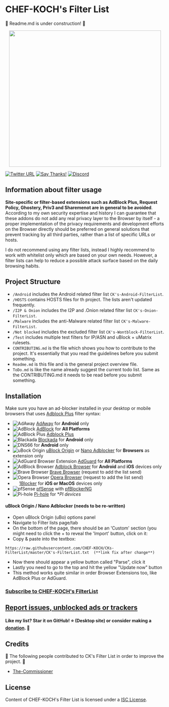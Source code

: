 # CHEF-KOCH's Filter List



:construction:  Readme.md is under construction! :construction: 



<p align="center">
  <img width="480" height="430" src="https://i.imgur.com/rlEFwae.png">
</p>

[![Twitter URL](https://img.shields.io/twitter/url/https/twitter.com/fold_left.svg?style=social&label=Follow%20%40CHEF-KOCH)](https://twitter.com/CKsTechNews)
[![Say Thanks!](https://img.shields.io/badge/Say%20Thanks-!-1EAEDB.svg)](https://saythanks.io/to/CHEF-KOCH)
[![Discord](https://discordapp.com/api/guilds/418256415874875402/widget.png)](https://discord.me/CHEF-KOCH)


## Information about filter usage

**Site-specific or filter-based extensions such as AdBlock Plus, Request Policy, Ghostery, Priv3 and Sharemenot are in general to be avoided**. According to my own security expertise and history I can guarantee that these addons do not add any real privacy layer to the Browser by itself - a proper implementation of the privacy requirements and development efforts on the Browser directly should be preferred on general solutions that prevent tracking by all third parties, rather than a list of specific URLs or hosts.

I do not recommend using any filter lists, instead I highly recommend to work with whitelist only which are based on your own needs. However, a filter lists can help to reduce a possible attack surface based on the daily browsing habits.

## Project Structure

* `/Android` includes the Android related filter list `CK's-Android-FilterList`.
* `/HOSTS` contains HOSTS files for th project. The lists aren't updated frequently. 
* `/I2P & Onion` includes the I2P and .Onion related filter list `CK's-Onion-FilterList`.
* `/Malware` includes the anti-Malware related filter list `CK's-Malware-FilterList`.
* `/Not blocked` includes the excluded filter list `CK's-Wontblock-FilterList`.
* `/Test` includes multiple test filters for IP/ASN and uBlock + uMatrix rulesets.
* `CONTRIBUTING.md` is the file which shows you how to contribute to the project. It's essentially that you read the guidelines before you submit something.
* `Readme.md` is this file and is the general project overview file.
* `ToDo.md` is like the name already suggest the current todo list. Same as the CONTRIBUTING.md it needs to be read before you submit something. 



## Installation

Make sure you have an ad-blocker installed in your desktop or mobile browsers that uses [Adblock Plus](https://adblockplus.org/) filter syntax:
* ![AdAway](https://i.imgur.com/AdWsIxw.png) [AdAway](https://github.com/AdAway/AdAway) for **Android** only
* ![AdBlock](https://i.imgur.com/3KbyifF.png) [AdBlock](https://getadblock.com) for **All Platforms** 
* ![AdBlock Plus](https://i.imgur.com/kPRCfhu.png) [Adblock Plus](https://adblockplus.org/)
* ![Blackada](https://i.imgur.com/XB1l9aG.png?1) [Blockada](http://blokada.org/) for **Android** only
* ![DNS66](https://github.com/julian-klode/dns66) for **Android** only
* ![uBock Origin](https://i.imgur.com/PSFuzKb.png) [uBlock Origin](https://github.com/gorhill/uBlock) or [Nano Adblocker](https://github.com/NanoAdblocker/NanoCore) for **Browsers** as extension only
* ![AdGuard Browser Extension](https://i.imgur.com/zmMHq2j.png) [AdGuard](https://adguard.com/en/adguard-browser-extension/overview.html) for **All Platforms** 
* ![AdBlock Browser](https://i.imgur.com/6pkmjA0.png) [Adblock Browser](https://adblockbrowser.org/) for **Android** and **iOS** devices only
* ![Brave Browser](https://user-images.githubusercontent.com/831718/32730079-e80c013c-c853-11e7-83b4-7443bc489581.png) [Brave Browser](https://www.brave.com) (request to add the list send)
* ![Opera Browser](https://i.imgur.com/bP0t9xc.png) [Opera Browser](https://www.opera.com) (request to add the list send)
* <img src="https://1blocker.com/img/icon.png" width=16> [1Blocker](https://1blocker.com) for **iOS or MacOS** devices only
* ![pfSense](https://i.imgur.com/ElyO5Ie.png) [pfSense](https://www.pfsense.org/) with [pfBlockerNG](https://www.tecmint.com/install-configure-pfblockerng-dns-black-listing-in-pfsense/)
* ![Pi-hole](https://i.imgur.com/0mgKKma.png) [Pi-hole](https://pi-hole.net) for **PI devices* 

#### uBlock Origin / Nano Adblocker  (**needs to be re-written**)
  - Open uBlock Origin (uBo) options panel
  - Navigate to Filter lists page/tab
  - On the bottom of the page, there should be an 'Custom' section (you might need to click the + to reveal the 'Import' button, click on it:
  - Copy & paste into the textbox:
  
  ```
  https://raw.githubusercontent.com/CHEF-KOCH/CKs-FilterList/master/CK's-FilterList.txt  (**link fix after change**)
  ```
  
  - Now there should appear a yellow button called "Parse", click it
  - Lastly you need to go to the top and hit the yellow "Update now" button
  - This method works quite similar in order Browser Extensions too, like AdBlock Plus or AdGuard.


### [Subscribe to CHEF-KOCH's FilterList](https://subscribe.adblockplus.org/?location=https://raw.githubusercontent.com/CHEF-KOCH/CKs-FilterList/master/CK's-FilterList.txt&title=CHEF-KOCH's-Filter-List)

## [Report issues, unblocked ads or trackers](./CONTRIBUTING.md)

#### Like my list? Star it on GitHub! :star: (Desktop site) or consider making a [donation](https://github.com/CHEF-KOCH/Donations). :muscle:

## Credits 

:construction: The following people contributed to CK's Filter List in order to improve the project. :construction:
* [The-Commissioner](https://github.com/The-Commissioner)


## License

Content of CHEF-KOCH's Filter List is licensed under a [ISC License](https://github.com/CHEF-KOCH/CKs-FilterList/blob/master/LICENSE).
